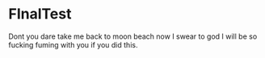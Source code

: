 # FInalTest
Dont you dare take me back to moon beach now I swear to god I will be so fucking fuming with you if you did this. 